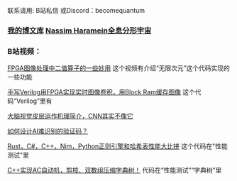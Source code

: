 联系请用: B站私信 或Discord：becomequantum

### [我的博文库](https://github.com/becomequantum/MyBlog)    [Nassim Haramein全息分形宇宙](https://github.com/becomequantum/MyBlog/tree/main/%E6%8E%A8%E8%8D%90%E4%B9%A6%E7%B1%8D)

### B站视频：
[FPGA图像处理中二值算子的一些妙用](https://www.bilibili.com/video/BV1WY411L7Bd) 这个视频有介绍“无限次元”这个代码实现的一些功能

[手写Verilog用FPGA实现实时图像卷积，用Block Ram缓存图像](https://www.bilibili.com/video/BV1B3411W7Ht) 这个代码“Verilog”里有 

[大脑视觉皮层运作机理简介，CNN其实不像它](https://www.bilibili.com/video/BV1ug4y1A7H4) 

[如何设计AI难识别的验证码？](https://www.bilibili.com/video/BV1CV411u7XV) 

[Rust，C#，C++，Nim，Python正则引擎和哈希表性能大比拼](https://www.bilibili.com/video/BV1Mu411w7q3) 这个代码在"性能测试"里

[C++实现AC自动机，剪枝、双数组压缩字典树！](https://www.bilibili.com/video/BV1BM41197u2/) 代码在“性能测试”“字典树”里
